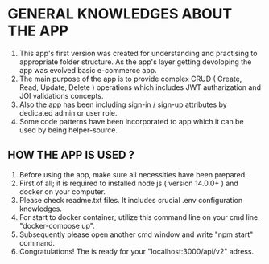 # GENERAL KNOWLEDGES ABOUT THE APP

1. This app's first version was created for understanding and practising to appropriate folder structure. As the app's layer getting devoloping the app was evolved basic e-commerce app.
2. The main purpose of the app is to provide complex CRUD ( Create, Read, Update, Delete ) operations which includes JWT autharization and JOI validations concepts.
3. Also the app has been including sign-in / sign-up attributes by dedicated admin or user role.
4. Some code patterns have been incorporated to app which it can be used by being helper-source.

## HOW THE APP IS USED ?

1. Before using the app, make sure all necessities have been prepared.
2. First of all; it is required to installed node js ( version 14.0.0+ ) and docker on your computer.
3. Please check readme.txt files. It includes crucial .env configuration knowledges.
4. For start to docker container; utilize this command line on your cmd line. "docker-compose up".
5. Subsequently please open another cmd window and write "npm start" command.
6. Congratulations! The is ready for your "localhost:3000/api/v2" adress. 
